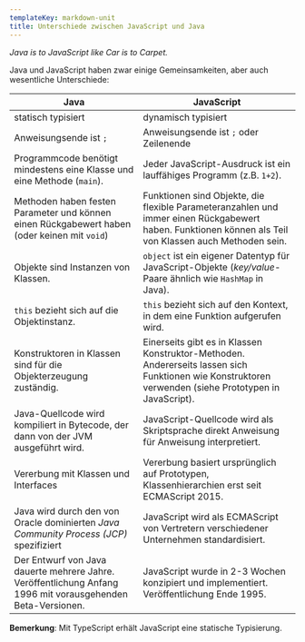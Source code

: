 ```yaml
---
templateKey: markdown-unit
title: Unterschiede zwischen JavaScript und Java
---
```


_Java is to JavaScript like Car is to Carpet._

Java und JavaScript haben zwar einige Gemeinsamkeiten, aber
auch wesentliche Unterschiede:

| Java                                                                                                        | JavaScript                                                                                                                                             |
| ----------------------------------------------------------------------------------------------------------- | ------------------------------------------------------------------------------------------------------------------------------------------------------ |
| statisch typisiert                                                                                          | dynamisch typisiert                                                                                                                                    |
| Anweisungsende ist `;`                                                                                      | Anweisungsende ist `;` oder Zeilenende                                                                                                                 |
| Programmcode benötigt mindestens eine Klasse und eine Methode (`main`).                                     | Jeder JavaScript-Ausdruck ist ein lauffähiges Programm (z.B. `1+2`).                                                                                   |
| Methoden haben festen Parameter und können einen Rückgabewert haben (oder keinen mit `void`)                | Funktionen sind Objekte, die flexible Parameteranzahlen und immer einen Rückgabewert haben. Funktionen können als Teil von Klassen auch Methoden sein. |
| Objekte sind Instanzen von Klassen.                                                                         | `object` ist ein eigener Datentyp für JavaScript-Objekte (_key/value_-Paare ähnlich wie `HashMap` in Java).                                            |
| `this` bezieht sich auf die Objektinstanz.                                                                  | `this` bezieht sich auf den Kontext, in dem eine Funktion aufgerufen wird.                                                                             |
| Konstruktoren in Klassen sind für die Objekterzeugung zuständig.                                            | Einerseits gibt es in Klassen Konstruktor-Methoden. Andererseits lassen sich Funktionen wie Konstruktoren verwenden (siehe Prototypen in JavaScript).  |
| Java-Quellcode wird kompiliert in Bytecode, der dann von der JVM ausgeführt wird.                           | JavaScript-Quellcode wird als Skriptsprache direkt Anweisung für Anweisung interpretiert.                                                              |
| Vererbung mit Klassen und Interfaces                                                                        | Vererbung basiert ursprünglich auf Prototypen, Klassenhierarchien erst seit ECMAScript 2015.                                                           |
| Java wird durch den von Oracle dominierten _Java Community Process (JCP)_ spezifiziert                      | JavaScript wird als ECMAScript von Vertretern verschiedener Unternehmen standardisiert.                                                                |
| Der Entwurf von Java dauerte mehrere Jahre. Veröffentlichung Anfang 1996 mit vorausgehenden Beta-Versionen. | JavaScript wurde in 2-3 Wochen konzipiert und implementiert. Veröffentlichung Ende 1995.                                                               |

**Bemerkung**: Mit TypeScript erhält JavaScript eine statische Typisierung.
